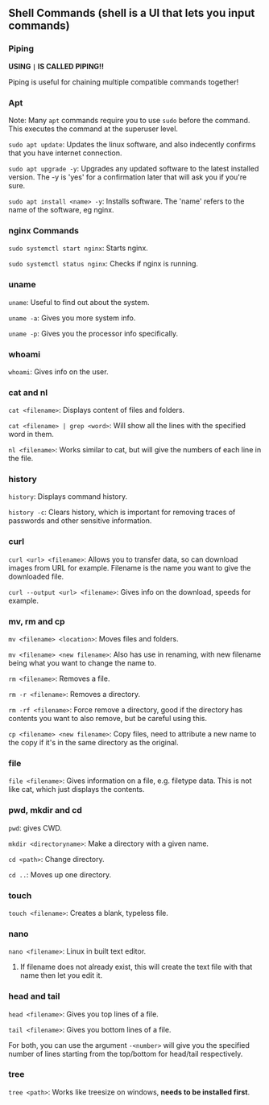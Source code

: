 ## Shell Commands (shell is a UI that lets you input commands)

### Piping
**USING `|` IS CALLED PIPING!!**

Piping is useful for chaining multiple compatible commands together!

### Apt

Note: Many `apt` commands require you to use `sudo` before the command. This executes the command at the superuser level.

`sudo apt update`: Updates the linux software, and also indecently confirms that you have internet connection.

`sudo apt upgrade -y`: Upgrades any updated software to the latest installed version. The -y is 'yes' for a confirmation later that will ask you if you're sure.

`sudo apt install <name> -y`: Installs software. The 'name' refers to the name of the software, eg nginx.

### nginx Commands

`sudo systemctl start nginx`: Starts nginx.

`sudo systemctl status nginx`: Checks if nginx is running.

### uname

`uname`: Useful to find out about the system.

`uname -a`: Gives you more system info.

`uname -p`: Gives you the processor info specifically.

### whoami

`whoami`: Gives info on the user.

### cat and nl

`cat <filename>`: Displays content of files and folders.

`cat <filename> | grep <word>`: Will show all the lines with the specified word in them.

`nl <filename>`: Works similar to cat, but will give the numbers of each line in the file.

### history

`history`: Displays command history.

`history -c`: Clears history, which is important for removing traces of passwords and other sensitive information.

### curl

`curl <url> <filename>`: Allows you to transfer data, so can download images from URL for example. Filename is the name you want to give the downloaded file.

`curl --output <url> <filename>`:  Gives info on the download, speeds for example.

### mv, rm and cp

`mv <filename> <location>`: Moves files and folders.

`mv <filename> <new filename>`: Also has use in renaming, with new filename being what you want to change the name to.

`rm <filename>`: Removes a file.

`rm -r <filename>`: Removes a directory.

`rm -rf <filename>`: Force remove a directory, good if the directory has contents you want to also remove, but be careful using this.

`cp <filename> <new filename>`: Copy files, need to attribute a new name to the copy if it's in the same directory as the original.

### file

`file <filename>`: Gives information on a file, e.g. filetype data. This is not like cat, which just displays the contents.

### pwd, mkdir and cd

`pwd`: gives CWD.

`mkdir <directoryname>`: Make a directory with a given name.

`cd <path>`: Change directory.

`cd ..`: Moves up one directory.

### touch

`touch <filename>`: Creates a blank, typeless file.

### nano

`nano <filename>`: Linux in built text editor.
1. If filename does not already exist, this will create the text file with that name then let you edit it.

### head and tail

`head <filename>`: Gives you top lines of a file.

`tail <filename>`: Gives you bottom lines of a file.

For both, you can use the argument `-<number>` will give you the specified number of lines starting from the top/bottom for head/tail respectively.

### tree

`tree <path>`: Works like treesize on windows, **needs to be installed first**.

